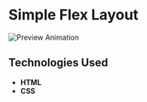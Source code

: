 # Simple Flex Layout
![Preview Animation](https://github.com/akoval29/test-Flex/blob/main/preview.gif)
## Technologies Used
- **HTML**
- **CSS** 

